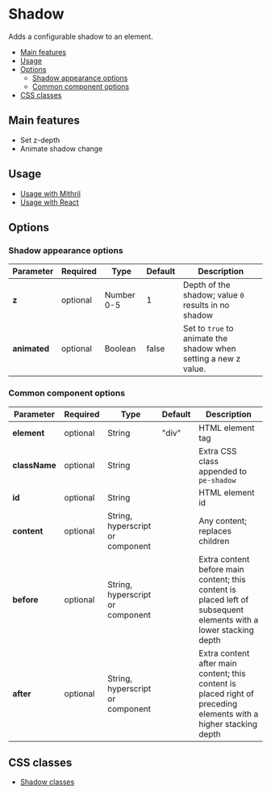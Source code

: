 # Shadow

Adds a configurable shadow to an element.

<!-- MarkdownTOC autolink="true" autoanchor="true" bracket="round" levels="1,2,3" -->

- [Main features](#main-features)
- [Usage](#usage)
- [Options](#options)
  - [Shadow appearance options](#shadow-appearance-options)
  - [Common component options](#common-component-options)
- [CSS classes](#css-classes)

<!-- /MarkdownTOC -->


<a id="main-features"></a>
## Main features

* Set z-depth
* Animate shadow change



<a id="usage"></a>
## Usage

* [Usage with Mithril](mithril/shadow.md)
* [Usage with React](react/shadow.md)



<a id="options"></a>
## Options


<a id="shadow-appearance-options"></a>
### Shadow appearance options

| **Parameter** |  **Required** | **Type** | **Default** | **Description** |
| ------------- | -------------- | -------- | ----------- | --------------- |
| **z** | optional | Number 0-5 | 1 | Depth of the shadow; value `0` results in no shadow |
| **animated** | optional | Boolean | false | Set to `true` to animate the shadow when setting a new z value. |


<a id="common-component-options"></a>
### Common component options

| **Parameter** |  **Required** | **Type** | **Default** | **Description** |
| ------------- | -------------- | -------- | ----------- | --------------- |
| **element**   | optional | String | "div" | HTML element tag |
| **className** | optional | String |  | Extra CSS class appended to `pe-shadow` |
| **id** | optional | String | | HTML element id |
| **content**   | optional | String, hyperscript or component |  | Any content; replaces children  |
| **before**    | optional | String, hyperscript or component | | Extra content before main content; this content is placed left of subsequent elements with a lower stacking depth |
| **after**     | optional | String, hyperscript or component | | Extra content after main content; this content is placed right of preceding elements with a higher stacking depth |



<a id="css-classes"></a>
## CSS classes

* [Shadow classes](../../packages/polythene-css-classes/shadow.js)

